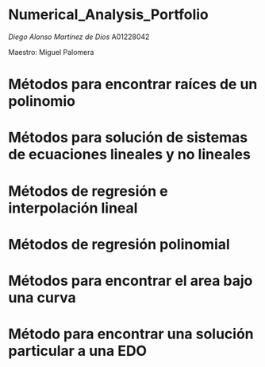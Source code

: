 # Numerical_Analysis_Portfolio

*Diego Alonso Martínez de Dios*
A01228042

Maestro: Miguel Palomera 

# Métodos para encontrar raíces de un polinomio

# Métodos para solución de sistemas de ecuaciones lineales y no lineales

# Métodos de regresión e interpolación lineal

# Métodos de regresión polinomial

# Métodos para encontrar el area bajo una curva

# Método para encontrar una solución particular a una EDO
